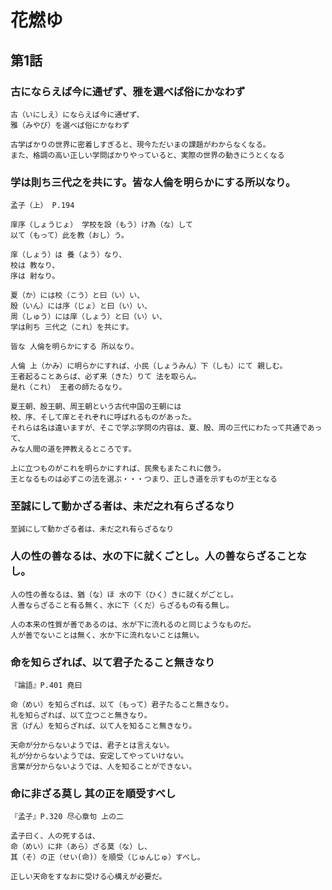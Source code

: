 # 花燃ゆ

## 第1話

### 古にならえば今に通ぜず、雅を選べば俗にかなわず

```
古（いにしえ）にならえば今に通ぜず、
雅（みやび）を選べば俗にかなわず
```

```
古学ばかりの世界に密着しすぎると、現今ただいまの課題がわからなくなる。
また、格調の高い正しい学問ばかりやっていると、実際の世界の動きにうとくなる
```

### 学は則ち三代之を共にす。皆な人倫を明らかにする所以なり。 

```
孟子（上） P.194

庠序（しょうじょ） 学校を設（もう）け為（な）して 
以て（もって）此を教（おし）う。

庠（しょう）は 養（よう）なり、
校は 教なり、
序は 射なり。

夏（か）には校（こう）と曰（い）い、
殷（いん）には序（じょ）と曰（い）い、
周（しゅう）には庠（しょう）と曰（い）い、
学は則ち 三代之（これ）を共にす。

皆な 人倫を明らかにする 所以なり。 

人倫 上（かみ）に明らかにすれば、小民（しょうみん）下（しも）にて 親しむ。
王者起ることあらば、必ず来（きた）りて 法を取らん。
是れ（これ） 王者の師たるなり。
```

```
夏王朝、殷王朝、周王朝という古代中国の王朝には
校、序、そして庠とそれぞれに呼ばれるものがあった。
それらは名は違いますが、そこで学ぶ学問の内容は、夏、殷、周の三代にわたって共通であって、
みな人間の道を押教えるところです。

上に立つものがこれを明らかにすれば、民衆もまたこれに倣う。
王となるものは必ずこの法を選ぶ・・・つまり、正しき道を示すものが王となる
```

### 至誠にして動かざる者は、未だ之れ有らざるなり
```
至誠にして動かざる者は、未だ之れ有らざるなり
```

### 人の性の善なるは、水の下に就くごとし。人の善ならざることなし。

```
人の性の善なるは、猶（な）ほ 水の下（ひく）きに就くがごとし。
人善ならざること有る無く、水に下（くだ）らざるもの有る無し。
```

```
人の本来の性質が善であるのは、水が下に流れるのと同じようなものだ。
人が善でないことは無く、水か下に流れないことは無い。
```

### 命を知らざれば、以て君子たること無きなり
```
『論語』P.401 堯曰

命（めい）を知らざれば、以て（もって）君子たること無きなり。 
礼を知らざれば、以て立つこと無きなり。
言（げん）を知らざれば、以て人を知ること無きなり。

天命が分からないようでは、君子とは言えない。
礼が分からないようでは、安定してやっていけない。
言葉が分からないようでは、人を知ることができない。

```


### 命に非ざる莫し 其の正を順受すべし

```
『孟子』P.320 尽心章句 上の二

孟子曰く、人の死するは、
命（めい）に非（あら）ざる莫（な）し、
其（そ）の正（せい(命)）を順受（じゅんじゅ）すべし。

正しい天命をすなおに受ける心構えが必要だ。
```


